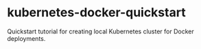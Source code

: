 # kubernetes-docker-quickstart
Quickstart tutorial for creating local Kubernetes cluster for Docker deployments.
